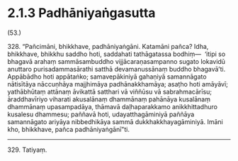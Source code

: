 # 2.1.3 Padhāniyaṅgasutta

(53.)

328\. “Pañcimāni, bhikkhave, padhāniyaṅgāni. Katamāni pañca? Idha, bhikkhave, bhikkhu saddho hoti, saddahati tathāgatassa bodhiṃ—  ‘itipi so bhagavā arahaṃ sammāsambuddho vijjācaraṇasampanno sugato lokavidū anuttaro purisadammasārathi satthā devamanussānaṃ buddho bhagavā’ti. Appābādho hoti appātaṅko; samavepākiniyā gahaṇiyā samannāgato nātisītāya nāccuṇhāya majjhimāya padhānakkhamāya; asaṭho hoti amāyāvī; yathābhūtaṃ attānaṃ āvikattā satthari vā viññūsu vā sabrahmacārīsu; āraddhavīriyo viharati akusalānaṃ dhammānaṃ pahānāya kusalānaṃ dhammānaṃ upasampadāya, thāmavā daḷhaparakkamo anikkhittadhuro kusalesu dhammesu; paññavā hoti, udayatthagāminiyā paññāya samannāgato ariyāya nibbedhikāya sammā dukkhakkhayagāminiyā. Imāni kho, bhikkhave, pañca padhāniyaṅgānī”ti.

---

329\. Tatiyaṃ.
